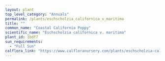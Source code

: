 ```yaml
---
layout: plant                                                              
top_level_category: "Annuals"
permalink: /plants/eschscholzia_californica_v_maritima
title: ""
common_name: "Coastal California Poppy"
scientific_name: "Eschscholzia californica v. maritima"
plant_id: 1bdf7 
sun_requirements:
  - "Full Sun"
calflora_link: "https://www.calfloranursery.com/plants/eschscholzia-californica-maritima"
---
```


